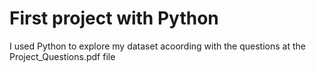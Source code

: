 <h1>
  First project with Python
 </h1>
 
 <p>
  I used Python to explore my dataset acoording  with the questions at the Project_Questions.pdf file
 </p>
